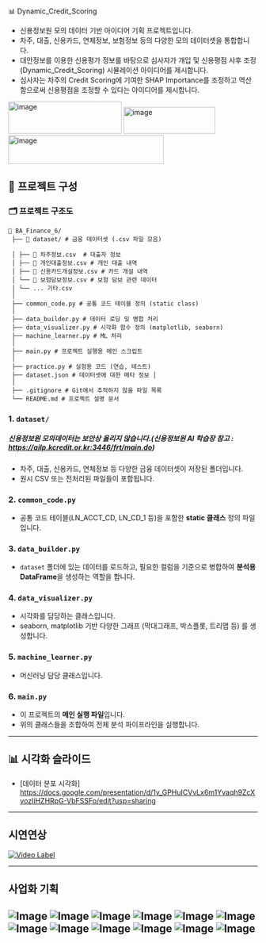 📊 Dynamic_Credit_Scoring

 - 신용정보원 모의 데이터 기반 아이디어 기획 프로젝트입니다.
 - 차주, 대출, 신용카드, 연체정보, 보험정보 등의 다양한 모의 데이터셋을 통합합니다.
 - 대안정보를 이용한 신용평가 정보를 바탕으로 심사자가 개입 및 신용평점 사후 조정(Dynamic_Credit_Scoring) 시뮬레이션 아이디어를 제시합니다.
 - 심사자는 차주의 Credit Scoring에 기여한 SHAP Importance를 조정하고 역산함으로써 신용평점을 조정할 수 있다는 아이디어를 제시합니다.


<img width="229" height="65" alt="image" src="https://github.com/user-attachments/assets/31570db3-0e18-4375-a64b-fe27fde9315c" />
<img width="185" height="54" alt="image" src="https://github.com/user-attachments/assets/8df3ef9e-14e1-4a34-80fa-deb512efe658" />
<img width="314" height="58" alt="image" src="https://github.com/user-attachments/assets/c4e1286c-6ebb-4ebd-946e-20687c012fd0" />



## 📁 프로젝트 구성

### 🗂️ 프로젝트 구조도
<pre><code>📁 BA_Finance_6/ 
 ├── 📂 dataset/ # 금융 데이터셋 (.csv 파일 모음) 
 
 │ ├── 📄 차주정보.csv  # 대출자 정보 
 │ ├── 📄 개인대출정보.csv # 개인 대출 내역 
 │ ├── 📄 신용카드개설정보.csv # 카드 개설 내역 
 │ └── 📄 보험담보정보.csv # 보험 담보 관련 데이터 
 │ └── ... 기타.csv
 │
 ├── common_code.py # 공통 코드 테이블 정의 (static class) 
 │
 ├── data_builder.py # 데이터 로딩 및 병합 처리 
 ├── data_visualizer.py # 시각화 함수 정의 (matplotlib, seaborn) 
 ├── machine_learner.py # ML 처리
 │
 ├── main.py # 프로젝트 실행용 메인 스크립트 
 │
 ├── practice.py # 실험용 코드 (연습, 테스트) 
 ├── dataset.json # 데이터셋에 대한 메타 정보 │ 
 │
 ├── .gitignore # Git에서 추적하지 않을 파일 목록 
 └── README.md # 프로젝트 설명 문서 </code></pre>

### 1. `dataset/`   
##### 신용정보원 모의데이터는 보안상 올리지 않습니다.(신용정보원 AI 학습장 참고 : https://ailp.kcredit.or.kr:3446/frt/main.do)
- 차주, 대출, 신용카드, 연체정보 등 다양한 금융 데이터셋이 저장된 폴더입니다.
- 원시 CSV 또는 전처리된 파일들이 포함됩니다.

### 2. `common_code.py`
- 공통 코드 테이블(LN_ACCT_CD, LN_CD_1 등)을 포함한 **static 클래스** 정의 파일입니다.

### 3. `data_builder.py`
- `dataset` 폴더에 있는 데이터를 로드하고, 필요한 컬럼을 기준으로 병합하여 **분석용 DataFrame**을 생성하는 역할을 합니다.

### 4. `data_visualizer.py`
- 시각화를 담당하는 클래스입니다.
- seaborn, matplotlib 기반 다양한 그래프 (막대그래프, 박스플롯, 트리맵 등) 를 생성합니다.

### 5. `machine_learner.py`
- 머신러닝 담당 클래스입니다.

### 6. `main.py`
- 이 프로젝트의 **메인 실행 파일**입니다.
- 위의 클래스들을 조합하여 전체 분석 파이프라인을 실행합니다.

---

## 📊 시각화 슬라이드

- [데이터 분포 시각화]
https://docs.google.com/presentation/d/1v_GPHuICVvLx6m1Yvaqh9ZcXvozIiHZHRpG-VbFSSFo/edit?usp=sharing

---

## 시연연상
[![Video Label](http://img.youtube.com/vi/QAn6n9Ik5DE/0.jpg)](https://youtu.be/QAn6n9Ik5DE)

---

## 사업화 기획
![Image](https://github.com/user-attachments/assets/de69717b-a03f-4fce-bb37-d21aafd68450)
![Image](https://github.com/user-attachments/assets/cebd46db-b8e2-4b56-af56-ba9fd1abc1d7)
![Image](https://github.com/user-attachments/assets/9ce2fde2-9dfc-478b-8bd5-2cbc350aaa52)
![Image](https://github.com/user-attachments/assets/bc2bff49-0c33-4537-83db-3bfed2618e5f)
![Image](https://github.com/user-attachments/assets/3bfd370f-53d1-4ef4-980a-f1fcc7ed16b2)
![Image](https://github.com/user-attachments/assets/ebb12632-b131-48c8-b82c-2927494c9fa8)
![Image](https://github.com/user-attachments/assets/fbea80bb-abf3-4448-ad50-4d1f66d949b2)
![Image](https://github.com/user-attachments/assets/73ec8d90-4278-443f-bc7c-dc2e8c225138)
![Image](https://github.com/user-attachments/assets/0491ac21-37da-4e77-950d-a2d2db065d6c)
![Image](https://github.com/user-attachments/assets/d2010ee2-8283-4745-8e01-d2bb5faf1c64)
![Image](https://github.com/user-attachments/assets/54f83a97-47ea-4678-8208-a818b0eec211)
![Image](https://github.com/user-attachments/assets/bbdac745-35f5-4a91-a74d-d3f4e6217f0a)
---
